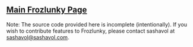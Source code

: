## [Main Frozlunky Page](http://sashavol.com/frozlunky)

Note: The source code provided here is incomplete (intentionally). If you wish to contribute features to Frozlunky, please contact sashavol at [sashavol@sashavol.com](mailto:sashavol@sashavol.com).
